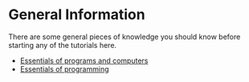 # General Information

There are some general pieces of knowledge you should know before starting any of the tutorials here.

- [Essentials of programs and computers](./how-to-programs/tutorial.md)
- [Essentials of programming](./how-to-programming/tutorial.md)
